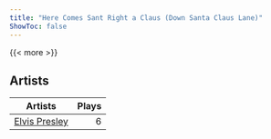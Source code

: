 ```yaml
---
title: "Here Comes Sant Right a Claus (Down Santa Claus Lane)"
ShowToc: false
---
```


{{< more >}}

## Artists
Artists | Plays 
----- | -----: 
[Elvis Presley](/artists/elvis-presley-1014) | 6

